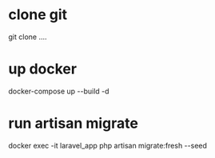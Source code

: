 # clone git
git clone ....

# up docker
docker-compose up --build -d

# run artisan migrate
docker exec -it laravel_app php artisan migrate:fresh --seed
